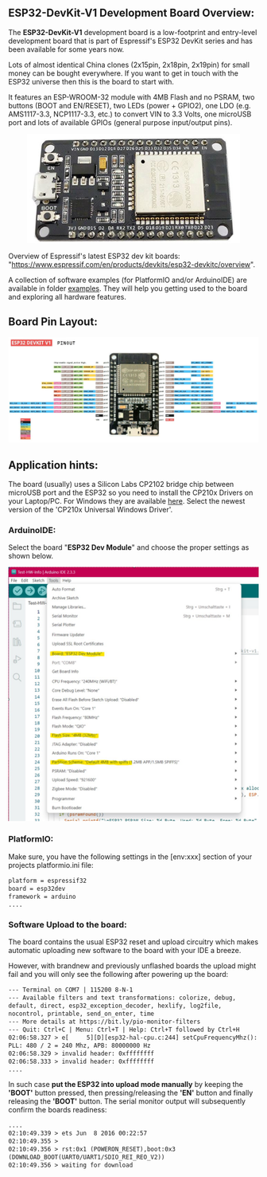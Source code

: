 ## ESP32-DevKit-V1 Development Board Overview:

The **ESP32-DevKit-V1** development board is a low-footprint and entry-level development board that is part of Espressif's ESP32 DevKit series and has been available for some years now.  

Lots of almost identical China clones (2x15pin, 2x18pin, 2x19pin) for small money can be bought everywhere. If you want to get in touch with the ESP32 universe then this is the board to start with.

It features an ESP-WROOM-32 module with 4MB Flash and no PSRAM, two buttons (BOOT and EN/RESET), two LEDs (power + GPIO2), one LDO (e.g. AMS1117-3.3, NCP1117-3.3, etc.) to convert VIN to 3.3 Volts, one microUSB port and lots of available GPIOs (general purpose input/output pins).

<p align="center"><img src="https://github.com/yellobyte/ESP32-DevBoards-Getting-Started/raw/main/boards/ESP32-DevKit-V1/doc/ESP32-Devkit-V1.jpg" height="220"/></p>  

Overview of Espressif's latest ESP32 dev kit boards: "https://www.espressif.com/en/products/devkits/esp32-devkitc/overview".

A collection of software examples (for PlatformIO and/or ArduinoIDE) are available in folder [examples](https://github.com/yellobyte/ESP32-DevBoards-Getting-Started/tree/main/boards/ESP32-DevKit-V1/examples). They will help you getting used to the board and exploring all hardware features.

## Board Pin Layout:

![](https://github.com/yellobyte/ESP32-DevBoards-Getting-Started/raw/main/boards/ESP32-DevKit-V1/doc/ESP32-DevKit-V1-Pinout.jpg)

## Application hints:

The board (usually) uses a Silicon Labs CP2102 bridge chip between microUSB port and the ESP32 so you need to install the CP210x Drivers on your Laptop/PC. For Windows they are available [here](https://www.silabs.com/developer-tools/usb-to-uart-bridge-vcp-drivers?tab=downloads). Select the newest version of the 'CP210x Universal Windows Driver'. 

### ArduinoIDE:

Select the board "**ESP32 Dev Module**" and choose the proper settings as shown below.

![](https://github.com/yellobyte/ESP32-DevBoards-Getting-Started/raw/main/boards/ESP32-DevKit-V1/doc/ESP32-DevKit-V1-ArduinoIDE-Settings.jpg)

### PlatformIO:

Make sure, you have the following settings in the [env:xxx] section of your projects platformio.ini file:

```
platform = espressif32
board = esp32dev
framework = arduino
....
```
### Software Upload to the board:

The board contains the usual ESP32 reset and upload circuitry which makes automatic uploading new software to the board with your IDE a breeze. 

However, with brandnew and previously unflashed boards the upload might fail and you will only see the following after powering up the board:

```
--- Terminal on COM7 | 115200 8-N-1
--- Available filters and text transformations: colorize, debug, default, direct, esp32_exception_decoder, hexlify, log2file, nocontrol, printable, send_on_enter, time
--- More details at https://bit.ly/pio-monitor-filters
--- Quit: Ctrl+C | Menu: Ctrl+T | Help: Ctrl+T followed by Ctrl+H
02:06:58.327 > e[     5][D][esp32-hal-cpu.c:244] setCpuFrequencyMhz(): PLL: 480 / 2 = 240 Mhz, APB: 80000000 Hz
02:06:58.329 > invalid header: 0xffffffff
02:06:58.333 > invalid header: 0xffffffff
....
```
In such case **put the ESP32 into upload mode manually** by keeping the **'BOOT'** button pressed, then pressing/releasing the **'EN'** button and finally releasing the **'BOOT'** button. The serial monitor output will subsequently confirm the boards readiness:  
```
....
02:10:49.339 > ets Jun  8 2016 00:22:57
02:10:49.355 >
02:10:49.356 > rst:0x1 (POWERON_RESET),boot:0x3 (DOWNLOAD_BOOT(UART0/UART1/SDIO_REI_REO_V2))
02:10:49.356 > waiting for download
```
